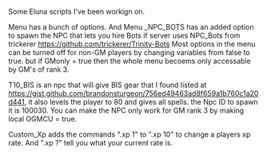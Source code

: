Some Eluna scripts I've been workign on.

Menu has a bunch of options. And Menu _NPC_BOTS has an added option to spawn the NPC that lets you hire Bots if server uses NPC_Bots from trickerer https://github.com/trickerer/Trinity-Bots
Most options in the menu can be turned off for non-GM players by changing variables from false to true. but if GMonly = true then the whole menu becoems only accessable by GM's of rank 3.

T10_BIS is an npc that will give BIS gear that I found listed at https://gist.github.com/brandonsturgeon/756ed49463ad8f659a1b760c1a20d441, it also levels the player to 80 and gives all spells.
the Npc ID to spawn it is 100030. You can make the NPC only work for GM rank 3 by making local OGMCU = true.

Custom_Xp adds the commands ".xp 1" to ".xp 10" to change a players xp rate. And ".xp ?" tell you what your current rate is.